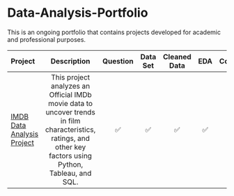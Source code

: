 # Data-Analysis-Portfolio
This is an ongoing portfolio that contains projects developed for academic and professional purposes.

| Project | Description | Question | Data Set | Cleaned Data | EDA | Conclusion | Dashboard | Completion Date |
| :--- | :---: | :---: | :---: | :---: | :---: | :---: | :---: | :---: |
| [IMDB Data Analysis Project](https://github.com/andrewmayfield99/Data-Analysis-Portfolio/tree/main/IMDB%20Data%20Analysis%20Project) | This project analyzes an Official IMDb movie data to uncover trends in film characteristics, ratings, and other key factors using Python, Tableau, and SQL. | ✅ | ✅ | ✅ | ✅ | ✅ | | 
